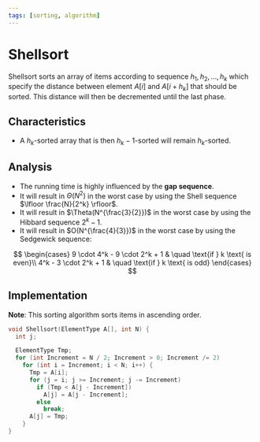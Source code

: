 ```yaml
---
tags: [sorting, algorithm]
---
```


# Shellsort

Shellsort sorts an array of items according to sequence $h_1, h_2, \ldots, h_k$
which specify the distance between element $A[i]$ and $A[i+h_k]$ that should be
sorted. This distance will then be decremented until the last phase.

## Characteristics

- A $h_k$-sorted array that is then $h_k-1$-sorted will remain $h_k$-sorted.

## Analysis

- The running time is highly influenced by the **gap sequence**.
- It will result in $\Theta(N^2)$ in the worst case by using the Shell sequence
  $\lfloor \frac{N}{2^k} \rfloor$.
- It will result in $\Theta(N^{\frac{3}{2}})$ in the worst case by using the
  Hibbard sequence $2^k - 1$.
- It will result in $O(N^{\frac{4}{3}})$ in the worst case by using the
  Sedgewick sequence:

$$
\begin{cases}
9 \cdot 4^k - 9 \cdot 2^k + 1 & \quad \text{if } k \text{ is even}\\
4^k - 3 \cdot 2^k + 1        & \quad \text{if } k \text{ is odd}
\end{cases}
$$

## Implementation

**Note**: This sorting algorithm sorts items in ascending order.

```c
void Shellsort(ElementType A[], int N) {
  int j;

  ElementType Tmp;
  for (int Increment = N / 2; Increment > 0; Increment /= 2)
    for (int i = Increment; i < N; i++) {
      Tmp = A[i];
      for (j = i; j >= Increment; j -= Increment)
        if (Tmp < A[j - Increment])
          A[j] = A[j - Increment];
        else
          break;
      A[j] = Tmp;
    }
}
```

